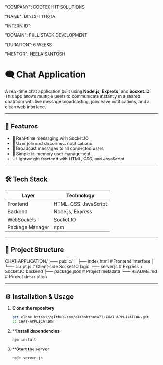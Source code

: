 "COMPANY": CODTECH IT SOLUTIONS

"NAME": DINESH THOTA

"INTERN ID":

"DOMAIN": FULL STACK DEVELOPMENT

"DURATION": 6 WEEKS

"MENTOR": NEELA SANTOSH

# 🗨️ Chat Application

A real-time chat application built using **Node.js**, **Express**, and **Socket.IO**. This app allows multiple users to communicate instantly in a shared chatroom with live message broadcasting, join/leave notifications, and a clean web interface.

---

## 🚀 Features

- 🔄 Real-time messaging with Socket.IO
- 👥 User join and disconnect notifications
- 📢 Broadcast messages to all connected users
- 🧠 Simple in-memory user management
- 💡 Lightweight frontend with HTML, CSS, and JavaScript

---

## 🛠️ Tech Stack

| Layer        | Technology             |
|--------------|------------------------|
| Frontend     | HTML, CSS, JavaScript  |
| Backend      | Node.js, Express       |
| WebSockets   | Socket.IO              |
| Package Manager | npm                 |

---

## 📁 Project Structure

CHAT-APPLICATION/
├── public/
│ ├── index.html # Frontend interface
│ └── script.js # Client-side Socket.IO logic
├── server.js # Express + Socket.IO backend
├── package.json # Project metadata
└── README.md # Project description


---

## ⚙️ Installation & Usage

1. **Clone the repository**
   ```bash
   git clone https://github.com/dineshthota77/CHAT-APPLICATION.git
   cd CHAT-APPLICATION

2. ****Install dependencies**

    ```bash
   npm install

4. ****Start the server**

   ```bash
   node server.js

